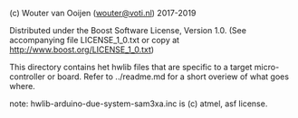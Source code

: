 (c) Wouter van Ooijen (wouter@voti.nl) 2017-2019

Distributed under the Boost Software License, Version 1.0.
(See accompanying file LICENSE_1_0.txt or copy at 
http://www.boost.org/LICENSE_1_0.txt)

This directory contains het hwlib files that are specific
to a target micro-controller or board.
Refer to ../readme.md for a short overiew of what goes where.

note: hwlib-arduino-due-system-sam3xa.inc is (c) atmel, asf license.
      
      
      